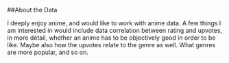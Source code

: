 ##About the Data

I deeply enjoy anime, and would like to work with anime data. A few things I am interested in would include data correlation between rating and upvotes, in more detail, whether an anime has to be objectively good in order to be like. Maybe also how the upvotes relate to the genre as well. What genres are more popular, and so on.
